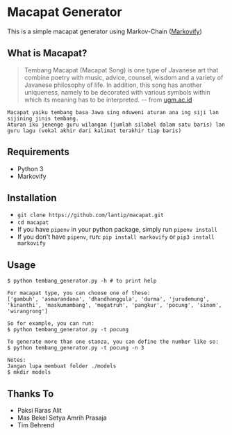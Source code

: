 Macapat Generator
===
This is a simple macapat generator using Markov-Chain ([Markovify](https://github.com/jsvine/markovify))

What is Macapat?
---
>Tembang Macapat (Macapat Song) is one type of Javanese art that combine poetry with music, advice, counsel, wisdom and a variety of Javanese philosophy of life. In addition, this song has another uniqueness, namely to be decorated with various symbols within which its meaning has to be interpreted. 
> -- from [ugm.ac.id](https://ugm.ac.id/en/news/6909-achieve.doctoral.degree.after.study.on.%E2%80%9Ctembang.macapat%E2%80%9D)

    Macapat yaiku tembang basa Jawa sing nduweni aturan ana ing siji lan sijining jinis tembang. 
    Aturan iku jenenge guru wilangan (jumlah silabel dalam satu baris) lan 
    guru lagu (vokal akhir dari kalimat terakhir tiap baris)

Requirements
---
- Python 3
- Markovify

Installation
---
- `git clone https://github.com/lantip/macapat.git`
- `cd macapat`
- If you have `pipenv` in your python package, simply run `pipenv install`
- If you don't have `pipenv`, run:
    `pip install markovify` or `pip3 install markovify`

Usage
---
    $ python tembang_generator.py -h # to print help
    
    For macapat type, you can choose one of these:
    ['gambuh', 'asmarandana', 'dhandhanggula', 'durma', 'jurudemung', 'kinanthi', 'maskumambang', 'megatruh', 'pangkur', 'pocung', 'sinom', 'wirangrong']

    So for example, you can run:
    $ python tembang_generator.py -t pocung

    To generate more than one stanza, you can define the number like so:
    $ python tembang_generator.py -t pocung -n 3

    Notes:
    Jangan lupa membuat folder ./models
    $ mkdir models

Thanks To
---
- Paksi Raras Alit
- Mas Bekel Setya Amrih Prasaja
- Tim Behrend
